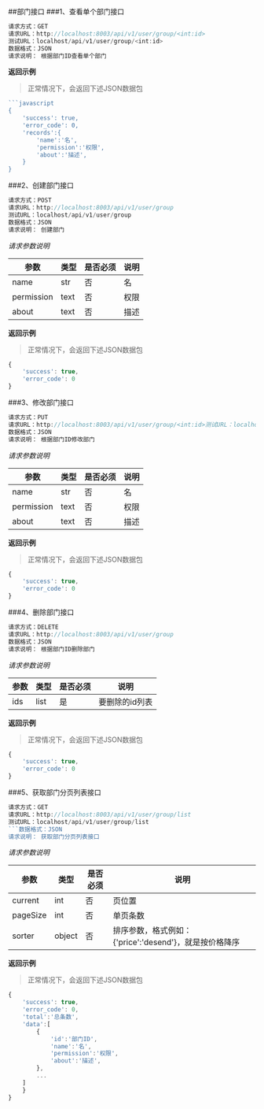 ##部门接口
###1、查看单个部门接口
```javascript
请求方式：GET
请求URL：http://localhost:8003/api/v1/user/group/<int:id>
测试URL：localhost/api/v1/user/group/<int:id>
数据格式：JSON
请求说明： 根据部门ID查看单个部门
```
**返回示例**
> 正常情况下，会返回下述JSON数据包
```javascript
```javascript
{
	'success': true,
	'error_code': 0,
	'records':{
		'name':'名',
		'permission':'权限',
		'about':'描述',
	}
}
```
###2、创建部门接口
```javascript
请求方式：POST
请求URL：http://localhost:8003/api/v1/user/group
测试URL：localhost/api/v1/user/group
数据格式：JSON
请求说明： 创建部门
```
*请求参数说明*

| 参数  | 类型   | 是否必须 | 说明        |
| ----- | ------ | -------- | ----------- |
|name|str|否|名|
|permission|text|否|权限|
|about|text|否|描述|

**返回示例**
> 正常情况下，会返回下述JSON数据包
```javascript
{
	'success': true,
	'error_code': 0
}
```
###3、修改部门接口
```javascript
请求方式：PUT
请求URL：http://localhost:8003/api/v1/user/group/<int:id>测试URL：localhost/api/v1/user/group/<int:id>
数据格式：JSON
请求说明： 根据部门ID修改部门
```
*请求参数说明*

| 参数  | 类型   | 是否必须 | 说明        |
| ----- | ------ | -------- | ----------- |
|name|str|否|名|
|permission|text|否|权限|
|about|text|否|描述|

**返回示例**
> 正常情况下，会返回下述JSON数据包
```javascript
{
	'success': true,
	'error_code': 0
}
```
###4、删除部门接口
```javascript
请求方式：DELETE
请求URL：http://localhost:8003/api/v1/user/group
数据格式：JSON
请求说明： 根据部门ID删除部门
```
*请求参数说明*

| 参数  | 类型   | 是否必须 | 说明        |
| ----- | ------ | -------- | ----------- |
|ids|list|是|要删除的id列表|
**返回示例**
> 正常情况下，会返回下述JSON数据包
```javascript
{
	'success': true,
	'error_code': 0
}
```
###5、获取部门分页列表接口
```javascript
请求方式：GET
请求URL：http://localhost:8003/api/v1/user/group/list
测试URL：localhost/api/v1/user/group/list
```数据格式：JSON
请求说明： 获取部门分页列表接口
```
*请求参数说明*

| 参数  | 类型   | 是否必须 | 说明        |
| ----- | ------ | -------- | ----------- |
|current|int|否|页位置|
|pageSize|int|否|单页条数|
|sorter|object|否|排序参数，格式例如：{'price':'desend'}，就是按价格降序|

**返回示例**
> 正常情况下，会返回下述JSON数据包
```javascript
{
	'success': true,
	'error_code': 0,
	'total':'总条数',
	'data':[
		{
			'id':'部门ID',
			'name':'名',
			'permission':'权限',
			'about':'描述',
		},
		...
	]
	}
}
```
